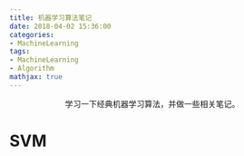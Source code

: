 ```yaml
---
title: 机器学习算法笔记
date: 2018-04-02 15:36:00
categories:
- MachineLearning
tags:
- MachineLearning
- Algorithm
mathjax: true
---
```


<center>学习一下经典机器学习算法，并做一些相关笔记。</center>

<!-- more -->

# SVM

